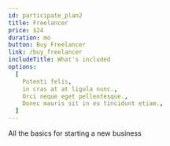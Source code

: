 ```yaml
---
id: participate_plan2
title: Freelancer
price: $24
duration: mo
button: Buy Freelancer
link: /buy_freelancer
includeTitle: What's included
options:
  [
    Potenti felis,
    in cras at at ligula nunc.,
    Orci neque eget pellentesque.,
    Donec mauris sit in eu tincidunt etiam.,
  ]
---
```


All the basics for starting a new business
